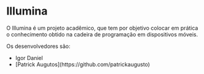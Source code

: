 # Illumina

O Illumina é um projeto acadêmico, que tem por objetivo colocar em prática o conhecimento obtido na cadeira de programação em dispositivos móveis.

Os desenvolvedores são:
<ul>
<li>Igor Daniel</li>
<li>
[Patrick Augutos](https://github.com/patrickaugusto)
</li>
</ul>
